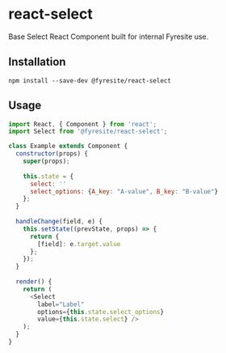 # react-select

Base Select React Component built for internal Fyresite use. 

## Installation

```
npm install --save-dev @fyresite/react-select
```

## Usage

```javascript
import React, { Component } from 'react';
import Select from '@fyresite/react-select';

class Example extends Component {
  constructor(props) {
    super(props);
    
    this.state = {
      select: ''
      select_options: {A_key: "A-value", B_key: "B-value"}
    };
  }
  
  handleChange(field, e) {
    this.setState((prevState, props) => {
      return {
        [field]: e.target.value
      };
    });
  }
  
  render() {
    return (
      <Select
        label="Label"
        options={this.state.select_options}
        value={this.state.select} />
    );
  }
}
```